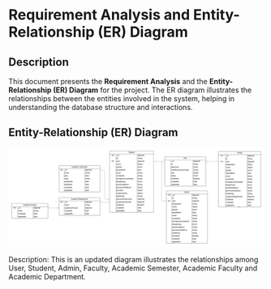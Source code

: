 # Requirement Analysis and Entity-Relationship (ER) Diagram

## Description

This document presents the **Requirement Analysis** and the **Entity-Relationship (ER) Diagram** for the project. The ER diagram illustrates the relationships between the entities involved in the system, helping in understanding the database structure and interactions.

## Entity-Relationship (ER) Diagram

![ER Diagram](src/app/images/University%20management%20DB%20model.png)

Description: This is an updated diagram illustrates the relationships among User, Student, Admin, Faculty, Academic Semester, Academic Faculty and Academic Department.

```

```
